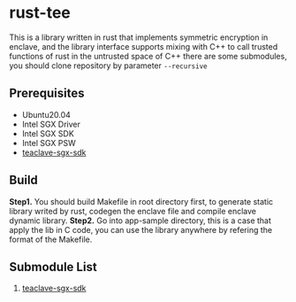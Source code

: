 # rust-tee
This is a library written in rust that implements symmetric encryption in enclave, and the library interface supports mixing with C++ to call trusted functions of rust in the untrusted space of C++
there are some submodules, you should clone repository by parameter `--recursive`


## Prerequisites
* Ubuntu20.04
* Intel SGX Driver
* Intel SGX SDK
* Intel SGX PSW
* [teaclave-sgx-sdk](https://github.com/apache/incubator-teaclave-sgx-sdk)

## Build
**Step1.** You should build Makefile in root directory first, to generate static library writed by rust, codegen the enclave file and compile enclave dynamic library.
**Step2.** Go into app-sample directory, this is a case that apply the lib in C code, you can use the library anywhere by refering the format of the Makefile.

## Submodule List
1. [teaclave-sgx-sdk](https://github.com/apache/incubator-teaclave-sgx-sdk)